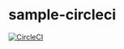 # sample-circleci

[![CircleCI](https://dl.circleci.com/status-badge/img/gh/dqmdz-um/sample-circleci/tree/main.svg?style=svg)](https://dl.circleci.com/status-badge/redirect/gh/dqmdz-um/sample-circleci/tree/main)